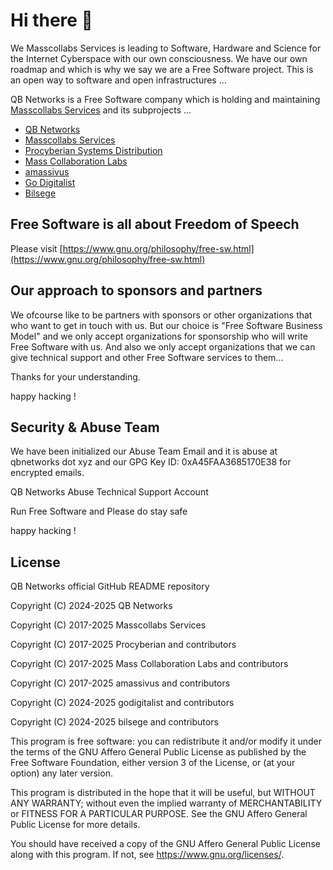 # Hi there 👋

We Masscollabs Services is leading to Software, Hardware and Science for the Internet Cyberspace with our own consciousness. We have our own roadmap and which is why we say we are a Free Software project. This is an open way to software and open infrastructures ...

QB Networks is a Free Software company which is holding and maintaining [Masscollabs Services](https://www.masscollabs.xyz) and its subprojects ...

* [QB Networks](https://qbnetworks.xyz)
* [Masscollabs Services](https://masscollabs.xyz)
* [Procyberian Systems Distribution](https://procyberian.xyz)
* [Mass Collaboration Labs](https://masscollaborationlabs.xyz)
* [amassivus](https://amassivus.xyz)
* [Go Digitalist](https://godigitalist.xyz)
* [Bilsege](https://bilsege.xyz)

## Free Software is all about Freedom of Speech

Please visit [https://www.gnu.org/philosophy/free-sw.html](https://www.gnu.org/philosophy/free-sw.html)

## Our approach to sponsors and partners

We ofcourse like to be partners with sponsors or other organizations that who want to get in touch with us. But our choice is "Free Software Business Model" and we only accept organizations for sponsorship who will write Free Software with us. And also we only accept organizations that we can give technical support and other Free Software services to them...

Thanks for your understanding.

happy hacking !

## Security & Abuse Team

We have been initialized our Abuse Team Email and it is abuse at qbnetworks dot xyz and our GPG Key ID: 0xA45FAA3685170E38 for encrypted emails.

QB Networks Abuse Technical Support Account

Run Free Software and Please do stay safe

happy hacking !

## License

QB Networks official GitHub README repository

Copyright (C) 2024-2025 QB Networks

Copyright (C) 2017-2025 Masscollabs Services

Copyright (C) 2017-2025 Procyberian and contributors

Copyright (C) 2017-2025 Mass Collaboration Labs and contributors

Copyright (C) 2017-2025 amassivus and contributors

Copyright (C) 2024-2025 godigitalist and contributors

Copyright (C) 2024-2025 bilsege and contributors

This program is free software: you can redistribute it and/or modify
it under the terms of the GNU Affero General Public License as published
by the Free Software Foundation, either version 3 of the License, or
(at your option) any later version.

This program is distributed in the hope that it will be useful,
but WITHOUT ANY WARRANTY; without even the implied warranty of
MERCHANTABILITY or FITNESS FOR A PARTICULAR PURPOSE.  See the
GNU Affero General Public License for more details.

You should have received a copy of the GNU Affero General Public License
along with this program.  If not, see <https://www.gnu.org/licenses/>.
